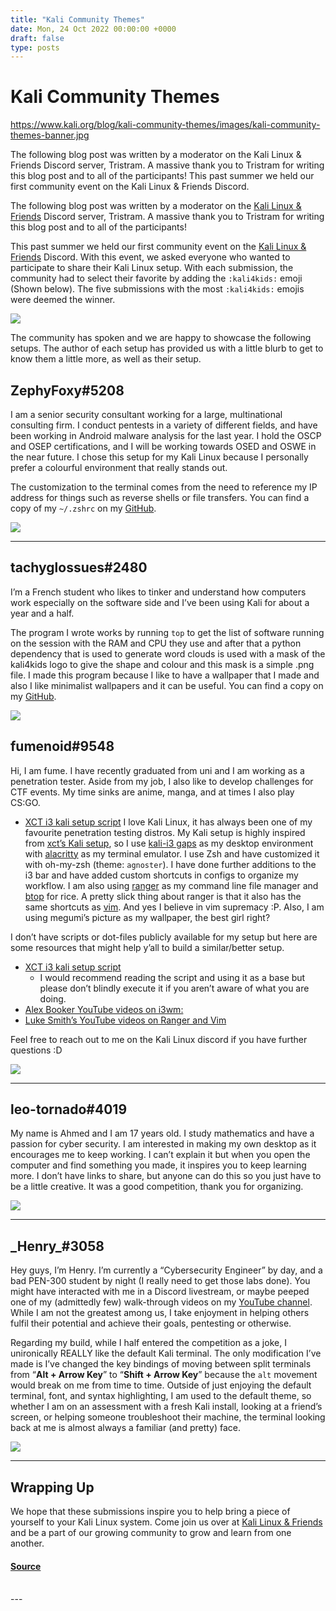 ```yaml
---
title: "Kali Community Themes"
date: Mon, 24 Oct 2022 00:00:00 +0000
draft: false
type: posts
---
```

# Kali Community Themes

https://www.kali.org/blog/kali-community-themes/images/kali-community-themes-banner.jpg



 The following blog post was written by a moderator on the Kali Linux &amp; Friends Discord server, Tristram. A massive thank you to Tristram for writing this blog post and to all of the participants! This past summer we held our first community event on the Kali Linux &amp; Friends Discord.

The following blog post was written by a moderator on the [Kali Linux & Friends](https://discord.kali.org/) Discord server, Tristram. A massive thank you to Tristram for writing this blog post and to all of the participants!

This past summer we held our first community event on the [Kali Linux & Friends](https://discord.kali.org/) Discord. With this event, we asked everyone who wanted to participate to share their Kali Linux setup. With each submission, the community had to select their favorite by adding the `:kali4kids:` emoji (Shown below). The five submissions with the most `:kali4kids:` emojis were deemed the winner.

[![](https://www.kali.org/blog/kali-community-themes/images/kali4kids.png)](https://www.kali.org/blog/kali-community-themes/images/kali4kids.png)

The community has spoken and we are happy to showcase the following setups. The author of each setup has provided us with a little blurb to get to know them a little more, as well as their setup.

ZephyFoxy#5208
--------------

I am a senior security consultant working for a large, multinational consulting firm. I conduct pentests in a variety of different fields, and have been working in Android malware analysis for the last year. I hold the OSCP and OSEP certifications, and I will be working towards OSED and OSWE in the near future. I chose this setup for my Kali Linux because I personally prefer a colourful environment that really stands out.

The customization to the terminal comes from the need to reference my IP address for things such as reverse shells or file transfers. You can find a copy of my `~/.zshrc` on my [GitHub](https://github.com/purpl3f0xsecur1ty/useful_random_stuff/blob/main/.zshrc).

[![](https://www.kali.org/blog/kali-community-themes/images/ZephyFoxy.png)](https://www.kali.org/blog/kali-community-themes/images/ZephyFoxy.png)

* * *

tachyglossues#2480
------------------

I’m a French student who likes to tinker and understand how computers work especially on the software side and I’ve been using Kali for about a year and a half.

The program I wrote works by running `top` to get the list of software running on the session with the RAM and CPU they use and after that a python dependency that is used to generate word clouds is used with a mask of the kali4kids logo to give the shape and colour and this mask is a simple .png file. I made this program because I like to have a wallpaper that I made and also I like minimalist wallpapers and it can be useful. You can find a copy on my [GitHub](https://github.com/tachyglossues/wallpaper-process-wordcloud).

[![](https://www.kali.org/blog/kali-community-themes/images/tachyglossues.png)](https://www.kali.org/blog/kali-community-themes/images/tachyglossues.png)

fumenoid#9548
-------------

Hi, I am fume. I have recently graduated from uni and I am working as a penetration tester. Aside from my job, I also like to develop challenges for CTF events. My time sinks are anime, manga, and at times I also play CS:GO.

-   [XCT i3 kali setup script](https://github.com/xct/kali-clean) I love Kali Linux, it has always been one of my favourite penetration testing distros. My Kali setup is highly inspired from [xct’s Kali setup](https://github.com/xct/kali-clean), so I use [kali-i3 gaps](https://pkg.kali.org/pkg/i3-gaps) as my desktop environment with [alacritty](https://pkg.kali.org/pkg/rust-alacritty-terminal) as my terminal emulator. I use Zsh and have customized it with oh-my-zsh (theme: `agnoster`). I have done further additions to the i3 bar and have added custom shortcuts in configs to organize my workflow. I am also using [ranger](https://pkg.kali.org/pkg/ranger) as my command line file manager and [btop](https://pkg.kali.org/pkg/btop) for rice. A pretty slick thing about ranger is that it also has the same shortcuts as [vim](https://pkg.kali.org/pkg/vim). And yes I believe in vim supremacy :P. Also, I am using megumi’s picture as my wallpaper, the best girl right?

I don’t have scripts or dot-files publicly available for my setup but here are some resources that might help y’all to build a similar/better setup.

-   [XCT i3 kali setup script](https://github.com/xct/kali-clean)
    -   I would recommend reading the script and using it as a base but please don’t blindly execute it if you aren’t aware of what you are doing.
-   [Alex Booker YouTube videos on i3wm:](https://www.youtube.com/watch?v=8-S0cWnLBKg)
-   [Luke Smith’s YouTube videos on Ranger and Vim](https://www.youtube.com/watch?v=L6Vu7WPkoJo)

Feel free to reach out to me on the Kali Linux discord if you have further questions :D

[![](https://www.kali.org/blog/kali-community-themes/images/fumenoid.png)](https://www.kali.org/blog/kali-community-themes/images/fumenoid.png)

* * *

leo-tornado#4019
----------------

My name is Ahmed and I am 17 years old. I study mathematics and have a passion for cyber security. I am interested in making my own desktop as it encourages me to keep working. I can’t explain it but when you open the computer and find something you made, it inspires you to keep learning more. I don’t have links to share, but anyone can do this so you just have to be a little creative. It was a good competition, thank you for organizing.

[![](https://www.kali.org/blog/kali-community-themes/images/leo-tornado.png)](https://www.kali.org/blog/kali-community-themes/images/leo-tornado.png)

* * *

\_Henry\_#3058
--------------

Hey guys, I’m Henry. I’m currently a “Cybersecurity Engineer” by day, and a bad PEN-300 student by night (I really need to get those labs done). You might have interacted with me in a Discord livestream, or maybe peeped one of my (admittedly few) walk-through videos on my [YouTube channel](https://www.youtube.com/channel/UCIFrSJrAxgC86z19u6W1H8Q). While I am not the greatest among us, I take enjoyment in helping others fulfil their potential and achieve their goals, pentesting or otherwise.

Regarding my build, while I half entered the competition as a joke, I unironically REALLY like the default Kali terminal. The only modification I’ve made is I’ve changed the key bindings of moving between split terminals from “**Alt + Arrow Key**” to “**Shift + Arrow Key**” because the `alt` movement would break on me from time to time. Outside of just enjoying the default terminal, font, and syntax highlighting, I am used to the default theme, so whether I am on an assessment with a fresh Kali install, looking at a friend’s screen, or helping someone troubleshoot their machine, the terminal looking back at me is almost always a familiar (and pretty) face.

[![](https://www.kali.org/blog/kali-community-themes/images/Henry.png)](https://www.kali.org/blog/kali-community-themes/images/Henry.png)

* * *

Wrapping Up
-----------

We hope that these submissions inspire you to help bring a piece of yourself to your Kali Linux system. Come join us over at [Kali Linux & Friends](https://discord.kali.org/) and be a part of our growing community to grow and learn from one another.

#### [Source](https://www.kali.org/blog/kali-community-themes/)

<br/>
---
